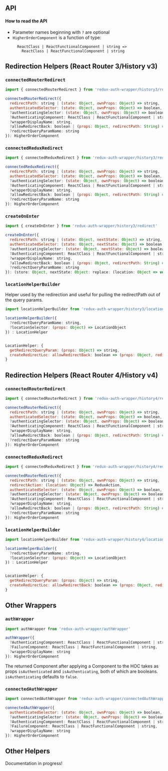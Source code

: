 ## API

#### How to read the API

* Parameter names beginning with `?` are optional
* `HigherOrderComponent` is a function of type:
  ```
    ReactClass | ReactFunctionalComponent | string =>
      ReactClass | ReactFunctionalComponent | string
  ```

## Redirection Helpers (React Router 3/History v3)

### `connectedRouterRedirect`

```js
import { connectedRouterRedirect } from 'redux-auth-wrapper/history3/redirect'

connectedRouterRedirect({
  redirectPath: string | (state: Object, ownProps: Object) => string,
  authenticatedSelector: (state: Object, ownProps: Object) => boolean,
  ?authenticatingSelector: (state: Object, ownProps: Object) => boolean,
  ?AuthenticatingComponent: ReactClass | ReactFunctionalComponent | string,
  ?wrapperDisplayName: string,
  ?allowRedirectBack: boolean | (props: Object, redirectPath: String) => boolean,
  ?redirectQueryParamName: string
}): HigherOrderComponent
```

### `connectedReduxRedirect`

```js
import { connectedReduxRedirect } from 'redux-auth-wrapper/history3/redirect'

connectedReduxRedirect({
  redirectPath: string | (state: Object, ownProps: Object) => string,
  authenticatedSelector: (state: Object, ownProps: Object) => boolean,
  ?authenticatingSelector: (state: Object, ownProps: Object) => boolean,
  ?AuthenticatingComponent: ReactClass | ReactFunctionalComponent | string,
  ?wrapperDisplayName: string,
  ?allowRedirectBack: boolean | (props: Object, redirectPath: String) => boolean,
  ?redirectQueryParamName: string
}): HigherOrderComponent
```

### `createOnEnter`

```js
import { createOnEnter } from 'redux-auth-wrapper/history3/redirect'

createOnEnter({
  redirectPath: string | (state: Object, nextState: Object) => string,
  authenticatedSelector: (state: Object, nextState: Object) => boolean,
  ?authenticatingSelector: (state: Object, nextState: Object) => boolean,
  ?AuthenticatingComponent: ReactClass | ReactFunctionalComponent | string,
  ?wrapperDisplayName: string,
  ?allowRedirectBack: boolean | (props: Object, redirectPath: String) => boolean,
  ?redirectQueryParamName: string
}): (store: Object, nextState: Object: replace: (location: Object => void))
```

### `locationHelperBuilder`

Helper used by the redirection and useful for pulling the redirectPath out of the query params.

```js
import locationHelperBuilder from 'redux-auth-wrapper/history3/locationHelper'

locationHelperBuilder({
  ?redirectQueryParamName: string,
  ?locationSelector: (props: Object) => LocationObject
}) : LocationHelper


LocationHelper: {
  getRedirectQueryParam: (props: Object) => string,
  createRedirectLoc: allowRedirectBack: boolean => (props: Object, redirectPath: string) => LocationObject,
}
```

## Redirection Helpers (React Router 4/History v4)

### `connectedRouterRedirect`

```js
import { connectedRouterRedirect } from 'redux-auth-wrapper/history4/redirect'

connectedRouterRedirect({
  redirectPath: string | (state: Object, ownProps: Object) => string,
  authenticatedSelector: (state: Object, ownProps: Object) => boolean,
  ?authenticatingSelector: (state: Object, ownProps: Object) => boolean,
  ?AuthenticatingComponent: ReactClass | ReactFunctionalComponent | string,
  ?wrapperDisplayName: string,
  ?allowRedirectBack: boolean | (props: Object, redirectPath: String) => boolean,
  ?redirectQueryParamName: string
}): HigherOrderComponent
```

### `connectedReduxRedirect`

```js
import { connectedReduxRedirect } from 'redux-auth-wrapper/history4/redirect'

connectedRouterRedirect({
  redirectPath: string | (state: Object, ownProps: Object) => string,
  redirectAction: (location: Object) => ReduxAction,
  authenticatedSelector: (state: Object, ownProps: Object) => boolean,
  ?authenticatingSelector: (state: Object, ownProps: Object) => boolean,
  ?AuthenticatingComponent: ReactClass | ReactFunctionalComponent | string,
  ?wrapperDisplayName: string,
  ?allowRedirectBack: boolean | (props: Object, redirectPath: String) => boolean,
  ?redirectQueryParamName: string
}): HigherOrderComponent
```

### `locationHelperBuilder`

```js
import locationHelperBuilder from 'redux-auth-wrapper/history4/locationHelper'

locationHelperBuilder({
  ?redirectQueryParamName: string,
  ?locationSelector: (props: Object) => LocationObject
}) : LocationHelper


LocationHelper: {
  getRedirectQueryParam: (props: Object) => string,
  createRedirectLoc: allowRedirectBack: boolean => (props: Object, redirectPath: string) => LocationObject,
}
```

## Other Wrappers

### `authWrapper`

```js
import authWrapper from 'redux-auth-wrapper/authWrapper'

authWrapper({
  ?AuthenticatingComponent: ReactClass | ReactFunctionalComponent | string,
  ?FailureComponent: ReactClass | ReactFunctionalComponent | string,
  ?wrapperDisplayName: string
}): HigherOrderComponent
```

The returned Component after applying a Component to the HOC takes as props `isAuthenticated` and `isAuthenticating`, both of which are booleans. `isAuthenticating` defaults to `false`.

### `connectedAuthWrapper`

```js
import connectedAuthWrapper from 'redux-auth-wrapper/connectedAuthWrapper'

connectedAuthWrapper({
  authenticatedSelector: (state: Object, ownProps: Object) => boolean,
  ?authenticatingSelector: (state: Object, ownProps: Object) => boolean,
  ?AuthenticatingComponent: ReactClass | ReactFunctionalComponent | string,
  ?FailureComponent: ReactClass | ReactFunctionalComponent | string,
  ?wrapperDisplayName: string
}): HigherOrderComponent
```

## Other Helpers

Documentation in progress!
